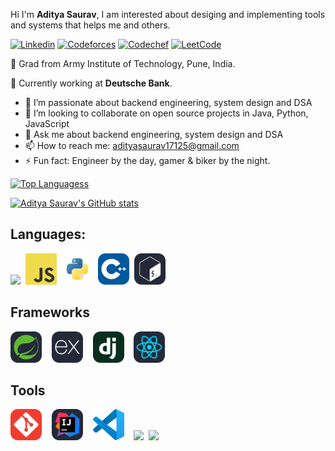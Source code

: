 Hi I'm **Aditya Saurav**, I am interested about desiging and implementing tools and systems that helps me and others.

[![Linkedin](https://img.shields.io/badge/LinkedIn-blue?style=for-the-badge&logo=linkedin&labelColor=blue&link=https://www.linkedin.com/in/aditya-saurav/)](https://www.linkedin.com/in/aditya-saurav/)
[![Codeforces](https://badges.riever.dev/codeforces/Ricoprogrammer.svg)](https://codeforces.com/profile/Ricoprogrammer)
[![Codechef](https://cp-logo.vercel.app/codechef/ricoprog/)](https://www.codechef.com/users/ricoprog)
[![LeetCode](https://img.shields.io/badge/LeetCode-orange?style=for-the-badge&logo=leetcode&labelColor=black)](https://leetcode.com/u/r1co/)

:school: Grad from Army Institute of Technology, Pune, India.

:office: Currently working at **Deutsche Bank**.

-   🌱 I’m passionate about backend engineering, system design and DSA
-   👯 I’m looking to collaborate on open source projects in Java, Python, JavaScript
-   💬 Ask me about backend engineering, system design and DSA
-   📫 How to reach me: adityasaurav17125@gmail.com
-   ⚡ Fun fact: Engineer by the day, gamer & biker by the night.

[![Top Languagess](https://github-readme-stats.vercel.app/api?username=Rico1102&theme=algolia&show_icons=true)](https://github.com/Rico1102)

[![Aditya Saurav's GitHub stats](https://github-readme-stats.vercel.app/api/top-langs?username=Rico1102&hide=html,scss,stylus,blade,jupyter%20notebook,css,batchfile,dockerfile&theme=algolia&show_icons=true)](https://github.com/Rico1102)

## Languages:

<div>
  <img width=50px src="https://brandslogos.com/wp-content/uploads/images/large/java-logo-1.png">&nbsp;
  <img width=50px src="https://raw.githubusercontent.com/github/explore/80688e429a7d4ef2fca1e82350fe8e3517d3494d/topics/javascript/javascript.png">&nbsp;
  <img width=50px src="https://raw.githubusercontent.com/github/explore/80688e429a7d4ef2fca1e82350fe8e3517d3494d/topics/python/python.png">&nbsp;
  <img width=50px src="https://raw.githubusercontent.com/tandpfun/skill-icons/65dea6c4eaca7da319e552c09f4cf5a9a8dab2c8/icons/CPP.svg">&nbsp;
  <img width=50px src="https://raw.githubusercontent.com/tandpfun/skill-icons/65dea6c4eaca7da319e552c09f4cf5a9a8dab2c8/icons/Bash-Dark.svg">&nbsp;
</div>

## Frameworks

<div>
  <img width=50px src="https://raw.githubusercontent.com/tandpfun/skill-icons/65dea6c4eaca7da319e552c09f4cf5a9a8dab2c8/icons/Spring-Dark.svg">&nbsp;&nbsp;&nbsp;
  <img width=50px src="https://raw.githubusercontent.com/tandpfun/skill-icons/65dea6c4eaca7da319e552c09f4cf5a9a8dab2c8/icons/ExpressJS-Dark.svg">&nbsp;&nbsp;&nbsp;
  <img width=50px src="https://raw.githubusercontent.com/tandpfun/skill-icons/65dea6c4eaca7da319e552c09f4cf5a9a8dab2c8/icons/Django.svg">&nbsp;&nbsp;&nbsp;
  <img width=50px src="https://raw.githubusercontent.com/tandpfun/skill-icons/65dea6c4eaca7da319e552c09f4cf5a9a8dab2c8/icons/React-Dark.svg">&nbsp;&nbsp;&nbsp;
</div>

## Tools

<div>
    <img width=50px src="https://raw.githubusercontent.com/tandpfun/skill-icons/65dea6c4eaca7da319e552c09f4cf5a9a8dab2c8/icons/Git.svg">&nbsp;&nbsp;&nbsp;
    <img width=50px src="https://raw.githubusercontent.com/tandpfun/skill-icons/65dea6c4eaca7da319e552c09f4cf5a9a8dab2c8/icons/Idea-Dark.svg">&nbsp;&nbsp;&nbsp;
    <img width=50px src="https://raw.githubusercontent.com/github/explore/80688e429a7d4ef2fca1e82350fe8e3517d3494d/topics/visual-studio-code/visual-studio-code.png">&nbsp;&nbsp;&nbsp;
    <img width=50px src="https://www.vectorlogo.zone/logos/getpostman/getpostman-icon.svg">&nbsp;
    <img width=50px src="https://cdn-icons-png.flaticon.com/512/518/518713.png">&nbsp;
